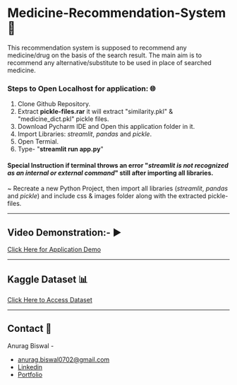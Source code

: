 # Medicine-Recommendation-System 💊
This recommendation system is supposed to recommend any medicine/drug on the basis of the search result.
The main aim is to recommend any alternative/substitute to be used in place of searched medicine.

### Steps to Open Localhost for application: 🌐
1. Clone Github Repository.
1. Extract **pickle-files.rar** it will extract "similarity.pkl" & "medicine_dict.pkl" pickle files.
1. Download Pycharm IDE and Open this application folder in it.  
1. Import Libraries: *streamlit*, *pandas* and *pickle*.
1. Open Termial.
1. Type- "**streamlit run app.py**"

#### Special Instruction if terminal throws an error "*streamlit is not recognized as an internal or external command*" still after importing all libraries.
~ Recreate a new Python Project, then import all libraries (*streamlit*, *pandas* and *pickle*) and include css & images folder along with the extracted pickle-files.

---

## Video Demonstration:- ▶️
[Click Here for Application Demo](https://youtu.be/0bE4Na5Tk8Q "YouTube")

---

## Kaggle Dataset 📊
[Click Here to Access Dataset](https://www.kaggle.com/code/mpwolke/medicine-recommendation/data "Kaggle Site")

---

## Contact 📝
Anurag Biswal - 
* [anurag.biswal0702@gmail.com](mailto:anurag.biswal0702@gmail.com "anurag.biswal0702@gmail.com")
* [Linkedin](https://www.linkedin.com/in/anurag-biswal72/ "Linkedin")
* [Portfolio](https://anurag-b72.github.io/MyPortfolio/ "Website")
